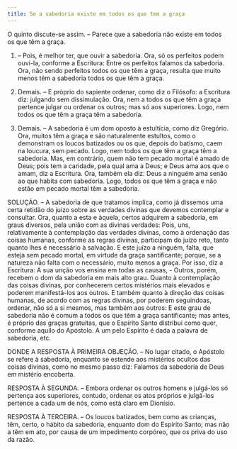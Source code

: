 ```yaml
---
title: Se a sabedoria existe em todos os que tem a graça
---
```


O quinto discute-se assim. – Parece que a sabedoria não existe em todos os que têm a graça.  

1. – Pois, é melhor ter, que ouvir a sabedoria. Ora, só os perfeitos podem ouvi-la, conforme a Escritura: Entre os perfeitos falamos da sabedoria. Ora, não sendo perfeitos todos os que têm a graça, resulta que muito menos têm a sabedoria todos os que têm a graça.  

2. Demais. – E próprio do sapiente ordenar, como diz o Filósofo: a Escritura diz: julgando sem dissimulação. Ora, nem a todos os que têm a graça pertence julgar ou ordenar os outros; mas só aos superiores. Logo, nem todos os que têm a graça têm a sabedoria.  

3. Demais. – A sabedoria é um dom oposto à estultícia, como diz Gregório. Ora, muitos têm a graça e são naturalmente estultos, como o demonstram os loucos batizados ou os que, depois do batismo, caem na loucura, sem pecado. Logo, nem todos os que têm a graça têm a sabedoria.  Mas, em contrário, quem não tem pecado mortal é amado de Deus; pois tem a caridade, pela qual ama a Deus; e Deus ama aos que o amam, diz a Escritura. Ora, também ela diz: Deus a ninguém ama senão ao que habita com sabedoria. Logo, todos os que têm a graça e não estão em pecado mortal têm a sabedoria.  

SOLUÇÃO. – A sabedoria de que tratamos implica, como já dissemos uma certa retidão do juízo sobre as verdades divinas que devemos contemplar e consultar. Ora, quanto a esta e àquela, certos adquirem a sabedoria, em graus diversos, pela união com as divinas verdades: Pois, uns, relativamente à contemplação das verdades divinas, como à ordenação das coisas humanas, conforme as regras divinas, participam do juízo reto, tanto quanto lhes é necessário à salvação. E este juízo a ninguém, falta, que esteja sem pecado mortal, em virtude da graça santificante; porque, se a natureza não falta com o necessário, muito menos a graça. Por isso, diz a Escritura: A sua unção vos ensina em todas as causas, - Outros, porém, recebem o dom da sabedoria em mais alto grau. Quanto à contemplação das coisas divinas, por conhecerem certos mistérios mais elevados e poderem manifestá-los aos outros. E também quanto à direção das coisas humanas, de acordo com as regras divinas, por poderem seguindoas, ordenar, não só a si mesmos, mas também aos outros: E este grau de sabedoria não é comum a todos os que têm a graça santificante; mas antes, é próprio das graças gratuitas, que o Espírito Santo distribui como quer, conforme aquilo do Apóstolo. A um pelo Espírito é dada a palavra de sabedoria, etc.  

DONDE A RESPOSTA À PRIMEIRA OBJEÇÃO. – No lugar citado, o Apóstolo se refere à sabedoria, enquanto se estende aos mistérios ocultos das coisas divinas, como no mesmo passo diz: Falamos da sabedoria de Deus em mistério encoberta.  

RESPOSTA À SEGUNDA. – Embora ordenar os outros homens e julgá-los só pertença aos superiores, contudo, ordenar os atos próprios e julgá-los pertence a cada um de nós, como está claro em Dionísio.  

RESPOSTA À TERCEIRA. – Os loucos batizados, bem como as crianças, têm, certo, o hábito da sabedoria, enquanto dom do Espírito Santo; mas não a têm em ato, por causa de um impedimento corpóreo, que os priva do uso da razão.
